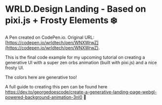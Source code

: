 # WRLD.Design Landing - Based on pixi.js + Frosty Elements ❄️

A Pen created on CodePen.io. Original URL: [https://codepen.io/wrldtech/pen/WNXWrwZ](https://codepen.io/wrldtech/pen/WNXWrwZ).

This is the final code example for my upcoming tutorial on creating a generative UI with a super zen orbs animation (built with pixi.js) and a nice frosty UI. 

The colors here are generative too! 

A full guide to creating this pen can be found here https://dev.to/georgedoescode/create-a-generative-landing-page-webgl-powered-background-animation-3nl0 🚀
